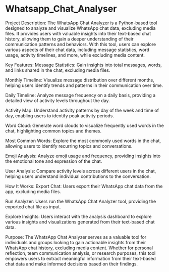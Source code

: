 # Whatsapp_Chat_Analyser

Project Description:
The WhatsApp Chat Analyzer is a Python-based tool designed to analyze and visualize WhatsApp chat data, excluding media files. It provides users with valuable insights into their text-based chat history, allowing them to gain a deeper understanding of their communication patterns and behaviors. With this tool, users can explore various aspects of their chat data, including message statistics, word usage, activity timelines, and more, while excluding media content.

Key Features:
Message Statistics: Gain insights into total messages, words, and links shared in the chat, excluding media files.

Monthly Timeline: Visualize message distribution over different months, helping users identify trends and patterns in their communication over time.

Daily Timeline: Analyze message frequency on a daily basis, providing a detailed view of activity levels throughout the day.

Activity Map: Understand activity patterns by day of the week and time of day, enabling users to identify peak activity periods.

Word Cloud: Generate word clouds to visualize frequently used words in the chat, highlighting common topics and themes.

Most Common Words: Explore the most commonly used words in the chat, allowing users to identify recurring topics and conversations.

Emoji Analysis: Analyze emoji usage and frequency, providing insights into the emotional tone and expression of the chat.

User Analysis: Compare activity levels across different users in the chat, helping users understand individual contributions to the conversation.

How It Works:
Export Chat: Users export their WhatsApp chat data from the app, excluding media files.

Run Analyzer: Users run the WhatsApp Chat Analyzer tool, providing the exported chat file as input.

Explore Insights: Users interact with the analysis dashboard to explore various insights and visualizations generated from their text-based chat data.

Purpose:
The WhatsApp Chat Analyzer serves as a valuable tool for individuals and groups looking to gain actionable insights from their WhatsApp chat history, excluding media content. Whether for personal reflection, team communication analysis, or research purposes, this tool empowers users to extract meaningful information from their text-based chat data and make informed decisions based on their findings.
